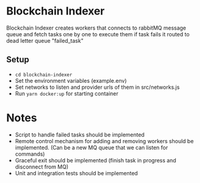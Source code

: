 # Blockchain Indexer
Blockchain Indexer creates workers that connects to rabbitMQ message queue and fetch tasks one by one to execute them if task fails it routed to dead letter queue "failed_task"

## Setup
- `cd blockchain-indexer`
- Set the environment variables (example.env)
- Set networks to listen and provider urls of them in src/networks.js
- Run `yarn docker:up` for starting container

# Notes
- Script to handle failed tasks should be implemented
- Remote control mechanism for adding and removing workers should be implemented. (Can be a new MQ queue that we can listen for commands)
- Graceful exit should be implemented (finish task in progress and disconnect from MQ)
- Unit and integration tests should be implemented